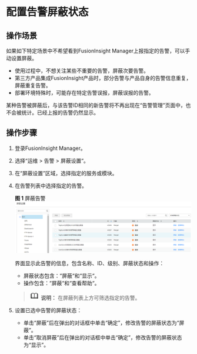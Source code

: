 # 配置告警屏蔽状态<a name="admin_guide_000072"></a>

## 操作场景<a name="zh-cn_topic_0263899577_section55129473"></a>

如果如下特定场景中不希望看到FusionInsight Manager上报指定的告警，可以手动设置屏蔽。

-   使用过程中，不想关注某些不重要的告警，屏蔽次要告警。
-   第三方产品集成FusionInsight产品时，部分告警与产品自身的告警信息重复，屏蔽重复告警。
-   部署环境特殊时，可能存在特定告警误报，屏蔽误报的告警。

某种告警被屏蔽后，与该告警ID相同的新告警将不再出现在“告警管理”页面中，也不会被统计。已经上报的告警仍然显示。

## 操作步骤<a name="zh-cn_topic_0263899577_section99072454308"></a>

1.  登录FusionInsight Manager。
2.  选择“运维  \>  告警  \>  屏蔽设置“。
3.  在“屏蔽设置”区域，选择指定的服务或模块。
4.  在告警列表中选择指定的告警。

    **图 1**  屏蔽告警<a name="zh-cn_topic_0263899577_fig5152321639"></a>  
    ![](figures/屏蔽告警.png "屏蔽告警")

    界面显示此告警的信息，包含名称、ID、级别、屏蔽状态和操作：

    -   屏蔽状态包含：“屏蔽“和“显示“。
    -   操作包含：“屏蔽“和“查看帮助“。

    >![](public_sys-resources/icon-note.gif) **说明：** 
    >在屏蔽列表上方可筛选指定的告警。

5.  设置已选中告警的屏蔽状态：
    -   单击“屏蔽”后在弹出的对话框中单击“确定”，修改告警的屏蔽状态为“屏蔽”。
    -   单击“取消屏蔽”后在弹出的对话框中单击“确定”，修改告警的屏蔽状态为“显示”。


